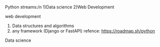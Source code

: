 Python streams:/n
1)Data science
2)Web Development



web development
1) Data structures and algorithms
2) any framework (Django or FastAPI)
refence: https://roadmap.sh/python

Data science
